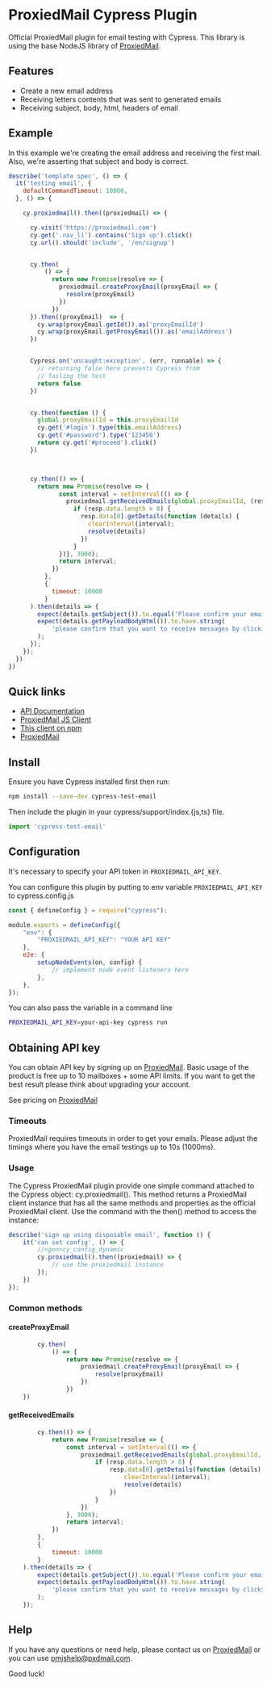 # ProxiedMail Cypress Plugin
Official ProxiedMail plugin for email testing with Cypress.
This library is using the base NodeJS library of [ProxiedMail](https://github.com/proxied-mail/proxiedmail-js-client).

## Features
- Create a new email address
- Receiving letters contents that was sent to generated emails
- Receiving subject, body, html, headers of email

## Example

In this example we're creating the email address and receiving the first mail.
Also, we're asserting that subject and body is correct.
```javascript
describe('template spec', () => {
  it('testing email', {
    defaultCommandTimeout: 10000,
  }, () => {

    cy.proxiedmail().then((proxiedmail) => {

      cy.visit('https://proxiedmail.com')
      cy.get('.nav_li').contains('Sign up').click()
      cy.url().should('include', '/en/signup')


      cy.then(
          () => {
            return new Promise(resolve => {
              proxiedmail.createProxyEmail(proxyEmail => {
                resolve(proxyEmail)
              })
            })
      }).then((proxyEmail)  => {
        cy.wrap(proxyEmail.getId()).as('proxyEmailId')
        cy.wrap(proxyEmail.getProxyEmail()).as('emailAddress')
      })


      Cypress.on('uncaught:exception', (err, runnable) => {
        // returning false here prevents Cypress from
        // failing the test
        return false
      })


      cy.then(function () {
        global.proxyEmailId = this.proxyEmailId
        cy.get('#login').type(this.emailAddress)
        cy.get('#password').type('123456')
        return cy.get('#proceed').click()
      })



      cy.then(() => {
        return new Promise(resolve => {
              const interval = setInterval(() => {
                proxiedmail.getReceivedEmails(global.proxyEmailId, (resp) => {
                  if (resp.data.length > 0) {
                    resp.data[0].getDetails(function (details) {
                      clearInterval(interval);
                      resolve(details)
                    })
                  }
              })}, 3000);
              return interval;
            })
          },
          {
            timeout: 10000
          }
      ).then(details => {
        expect(details.getSubject()).to.equal('Please confirm your email on ProxiedMail')
        expect(details.getPayloadBodyHtml()).to.have.string(
            'please confirm that you want to receive messages by clicking'
        );
      });
    });
  })
})
```

## Quick links

- [API Documentation](https://docs.proxiedmail.com)
- [ProxiedMail JS Client](https://github.com/proxied-mail/proxiedmail-js-client)
- [This client on npm](https://www.npmjs.com/package/cypress-test-email)
- [ProxiedMail](https://proxiedmail.com)

## Install

Ensure you have Cypress installed first then run:
```bash
npm install --save-dev cypress-test-email
```

Then include the plugin in your cypress/support/index.{js,ts} file.

```javascript
import 'cypress-test-email'
```

## Configuration

It's necessary to specify your API token in `PROXIEDMAIL_API_KEY`.

You can configure this plugin by putting to env variable `PROXIEDMAIL_API_KEY` to cypress.config.js

```javascript
const { defineConfig } = require("cypress");

module.exports = defineConfig({
    "env": {
        "PROXIEDMAIL_API_KEY": "YOUR API KEY"
    },
    e2e: {
        setupNodeEvents(on, config) {
            // implement node event listeners here
        },
    },
});
```

You can also pass the variable in a command line
```bash
PROXIEDMAIL_API_KEY=your-api-key cypress run
```

## Obtaining API key

You can obtain API key by signing up on [ProxiedMail](https://proxiedmail.com).
Basic usage of the product is free up to 10 mailboxes + some API limits.
If you want to get the best result please think about upgrading your account.

See pricing on [ProxiedMail](https://proxiedmail.com/en/pricing)


### Timeouts

ProxiedMail requires timeouts in order to get your emails.
Please adjust the timings where you have the email testings up to 10s (1000ms).

### Usage
The Cypress ProxiedMail plugin provide one simple command attached to the Cypress object: cy.proxiedmail().
This method returns a ProxiedMail client instance that has all the same methods and properties as the official ProxiedMail client. 
Use the command with the then() method to access the instance:
```javascript
describe('sign up using disposable email', function () {
    it('can set config', () => {
        //<gen>cy_config_dynamic
        cy.proxiedmail().then((proxiedmail) => {
            // use the proxiedmail instance
        });
    })
});
```

### Common methods

#### createProxyEmail
```javascript
        cy.then(
            () => {
                return new Promise(resolve => {
                    proxiedmail.createProxyEmail(proxyEmail => {
                        resolve(proxyEmail)
                    })
                })
    })
```

#### getReceivedEmails
```javascript
        cy.then(() => {
            return new Promise(resolve => {
                const interval = setInterval(() => {
                    proxiedmail.getReceivedEmails(global.proxyEmailId, (resp) => {
                        if (resp.data.length > 0) {
                            resp.data[0].getDetails(function (details) {
                                clearInterval(interval);
                                resolve(details)
                            })
                        }
                    })
                }, 3000);
                return interval;
            })
        },
        {
            timeout: 10000
        }
    ).then(details => {
        expect(details.getSubject()).to.equal('Please confirm your email on ProxiedMail')
        expect(details.getPayloadBodyHtml()).to.have.string(
            'please confirm that you want to receive messages by clicking'
        );
    });
```

## Help

If you have any questions or need help, please contact us on [ProxiedMail](https://proxiedmail.com) 
or you can use pmjshelp@pxdmail.com.

Good luck!
